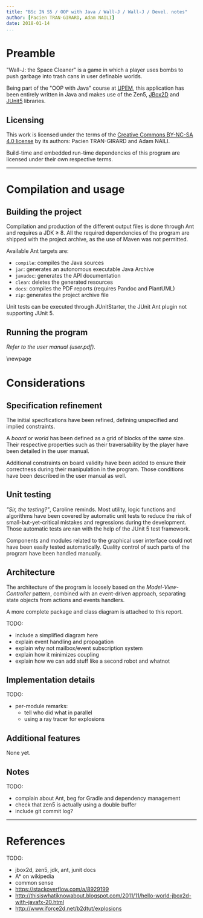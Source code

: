 ```yaml
---
title: "BSc IN S5 / OOP with Java / Wall-J / Wall-J / Devel. notes"
author: [Pacien TRAN-GIRARD, Adam NAILI]
date: 2018-01-14
...
```


# Preamble

"Wall-J: the Space Cleaner" is a game in which a player uses bombs to push garbage into trash cans in user definable
worlds.

Being part of the "OOP with Java" course at [UPEM](http://www.u-pem.fr/), this application has been entirely
written in Java and makes use of the Zen5, [JBox2D](http://www.jbox2d.org/) and
[JUnit5](http://junit.org/junit5/) libraries.

## Licensing

This work is licensed under the terms of the
[Creative Commons BY-NC-SA 4.0 license](https://creativecommons.org/licenses/by-nc-sa/4.0/) by its authors:
Pacien TRAN-GIRARD and Adam NAILI.

Build-time and embedded run-time dependencies of this program are licensed under their own respective terms.

---

# Compilation and usage

## Building the project

Compilation and production of the different output files is done through Ant and requires a JDK $\geq$ 8.
All the required dependencies of the program are shipped with the project archive,
as the use of Maven was not permitted.

Available Ant targets are:

- `compile`: compiles the Java sources
- `jar`: generates an autonomous executable Java Archive
- `javadoc`: generates the API documentation
- `clean`: deletes the generated resources
- `docs`: compiles the PDF reports (requires Pandoc and PlantUML)
- `zip`: generates the project archive file

Unit tests can be executed through JUnitStarter, the JUnit Ant plugin not supporting JUnit 5.

## Running the program

_Refer to the user manual (user.pdf)._

\newpage

# Considerations

## Specification refinement

The initial specifications have been refined, defining unspecified and implied constraints.

A _board_ or _world_ has been defined as a grid of blocks of the same size.
Their respective properties such as their traversability by the player have been detailed in the user manual.

Additional constraints on board validity have been added to ensure their correctness during their manipulation in the
program. Those conditions have been described in the user manual as well.

## Unit testing

_"Sir, the testing?"_, Caroline reminds.
Most utility, logic functions and algorithms have been covered by automatic unit tests to reduce the risk of
small-but-yet-critical mistakes and regressions during the development.
Those automatic tests are ran with the help of the JUnit 5 test framework.

Components and modules related to the graphical user interface could not have been easily tested automatically.
Quality control of such parts of the program have been handled manually.

## Architecture

The architecture of the program is loosely based on the _Model-View-Controller_ pattern, combined with an event-driven
approach, separating state objects from actions and events handlers.

A more complete package and class diagram is attached to this report.

TODO:

- include a simplified diagram here
- explain event handling and propagation
- explain why not mailbox/event subscription system
- explain how it minimizes coupling
- explain how we can add stuff like a second robot and whatnot

## Implementation details

TODO:

- per-module remarks:
    - tell who did what in parallel
    - using a ray tracer for explosions

## Additional features

None yet.

## Notes

TODO:

- complain about Ant, beg for Gradle and dependency management
- check that zen5 is actually using a double buffer
- include git commit log?

---

# References

TODO:

- jbox2d, zen5, jdk, ant, junit docs
- A* on wikipedia
- common sense
- https://stackoverflow.com/a/8929199
- http://thisiswhatiknowabout.blogspot.com/2011/11/hello-world-jbox2d-with-javafx-20.html
- http://www.iforce2d.net/b2dtut/explosions
